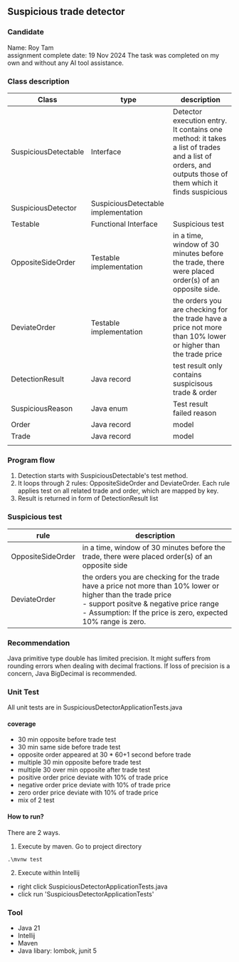 ## Suspicious trade detector

### Candidate
Name: Roy Tam  
assignment complete date: 19 Nov 2024
The task was completed on my own and without any AI tool assistance.

### Class description

| Class                | type                                | description                                                                                                                                           |
|----------------------|-------------------------------------|-------------------------------------------------------------------------------------------------------------------------------------------------------|
| SuspiciousDetectable | Interface                           | Detector execution entry. It contains one method: it takes a list of trades and a list of orders, and outputs those of them which it finds suspicious |
| SuspiciousDetector   | SuspiciousDetectable implementation |                                                                                                                                                       |
| Testable             | Functional Interface                | Suspicious test                                                                                                                                       |
| OppositeSideOrder    | Testable implementation             | in a time, window of 30 minutes before the trade, there were placed order(s) of an opposite side.                                                     |
| DeviateOrder         | Testable implementation             | the orders you are checking for the trade have a price not more than 10% lower or higher than the trade price                                         |
| DetectionResult      | Java record                         | test result only contains suspicisous trade & order                                                                                                   |
| SuspiciousReason     | Java enum                           | Test result failed reason                                                                                                                             |
| Order                | Java record                         | model                                                                                                                                                 |
| Trade                | Java record                         | model                                                                                                                                                 |
|                      |                                     |                                                                                                                                                       |

### Program flow
1. Detection starts with SuspiciousDetectable's test method. 
2. It loops through 2 rules: OppositeSideOrder and DeviateOrder. Each rule applies test on all related trade and order, which are mapped by key. 
3. Result is returned in form of DetectionResult list 

### Suspicious test

| rule | description                                                                                                                                                                                                                             |
|------|-----------------------------------------------------------------------------------------------------------------------------------------------------------------------------------------------------------------------------------------|
| OppositeSideOrder     | in a time, window of 30 minutes before the trade, there were placed order(s) of an opposite side                                                                                                                                        |
| DeviateOrder     | the orders you are checking for the trade have a price not more than 10% lower or higher than the trade price        <br/> - support positve & negative price range<br/>- Assumption: If the price is zero, expected 10% range is zero. |

### Recommendation
Java primitive type double has limited precision. It might suffers from rounding errors when dealing with decimal fractions.
If loss of precision is a concern, Java BigDecimal is recommended. 

### Unit Test
All unit tests are in SuspiciousDetectorApplicationTests.java

#### coverage
- 30 min opposite before trade test
- 30 min same side before trade test
- opposite order appeared at 30 * 60+1 second before trade
- multiple 30 min opposite before trade test
- multiple 30 over min opposite after trade test
- positive order price deviate with 10% of trade price
- negative order price deviate with 10% of trade price
- zero order price deviate with 10% of trade price
- mix of 2 test

#### How to run?  
There are 2 ways.
1. Execute by maven. Go to project directory
```
.\mvnw test
```
2. Execute within Intellij  
- right click SuspiciousDetectorApplicationTests.java  
- click run 'SuspiciousDetectorApplicationTests'

### Tool
- Java 21
- Intellij
- Maven
- Java libary: lombok, junit 5 